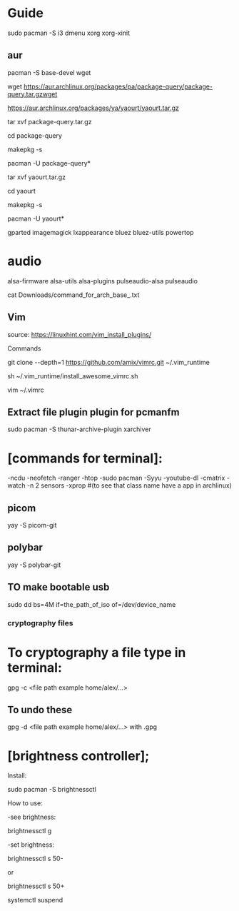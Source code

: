 # Guide


sudo pacman -S i3 dmenu xorg xorg-xinit

## aur

pacman -S base-devel wget

wget https://aur.archlinux.org/packages/pa/package-query/package-query.tar.gzwget 

https://aur.archlinux.org/packages/ya/yaourt/yaourt.tar.gz

tar xvf package-query.tar.gz

cd package-query

makepkg -s 

pacman -U package-query*

tar xvf yaourt.tar.gz

cd yaourt

makepkg -s 

pacman -U yaourt*


gparted
imagemagick
lxappearance
bluez
bluez-utils
powertop

# audio
alsa-firmware alsa-utils alsa-plugins pulseaudio-alsa pulseaudio

cat Downloads/command_for_arch_base_.txt

## Vim 

source: https://linuxhint.com/vim_install_plugins/

Commands

git clone --depth=1 https://github.com/amix/vimrc.git ~/.vim_runtime

sh ~/.vim_runtime/install_awesome_vimrc.sh

vim ~/.vimrc

## Extract file plugin plugin for pcmanfm

sudo pacman -S thunar-archive-plugin xarchiver

# [commands for terminal]:
-ncdu
-neofetch
-ranger
-htop
-sudo pacman -Syyu
-youtube-dl
-cmatrix
-watch -n 2 sensors
-xprop #(to see that class name have a app in archlinux)

## picom

yay -S picom-git

## polybar

yay -S polybar-git

## TO make bootable usb

sudo dd bs=4M if=the_path_of_iso of=/dev/device_name 

### cryptography files
# To cryptography a file type in terminal:

gpg -c <file path example home/alex/...>

## To undo these
gpg -d <file path example home/alex/...> with .gpg


# [brightness controller];

Install:

sudo pacman -S brightnessctl

How to use:

-see brightness:

brightnessctl g

-set brightness:

brightnessctl s 50-

or

brightnessctl s 50+

systemctl suspend
